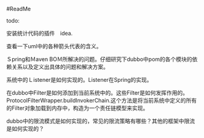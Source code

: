 #ReadMe









todo:

安装统计代码的插件　idea.

查看一下uml中的各种箭头代表的含义。

Ｓpring和Ｍaven BOＭ所解决的问题。仔细研究下dubbo中pom的各个模块的依赖关系以及定义出具体的问题和解决方案。



系统中的Ｌistener是如何实现的。Listener在Spring的实现。



在dubbo中Filter是如何添加到当前系统中的。这些Filter是如何发挥作用的。ProtocolFilterWrapper.buildInvokerChain.这个方法是将当前系统中定义的所有的Filter对象加载到内存中，构造为一个责任链模型来实现。



dubbo中的限流模式是如何实现的，常见的限流策略有哪些？其他的框架中限流是如何实现的？